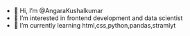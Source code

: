 - 👋 Hi, I’m @AngaraKushalkumar
- 👀 I’m interested in frontend development and data scientist
- 🌱 I’m currently learning html,css,python,pandas,stramlyt


<!---
AngaraKushalkumar/AngaraKushalkumar is a ✨ special ✨ repository because its `README.md` (this file) appears on your GitHub profile.
You can click the Preview link to take a look at your changes.
--->
